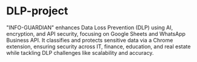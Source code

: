 # DLP-project
"INFO-GUARDIAN" enhances Data Loss Prevention (DLP) using AI, encryption, and API security, focusing on Google Sheets and WhatsApp Business API. It classifies and protects sensitive data via a Chrome extension, ensuring security across IT, finance, education, and real estate while tackling DLP challenges like scalability and accuracy.

